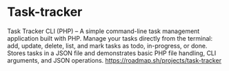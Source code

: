 # Task-tracker
Task Tracker CLI (PHP) – A simple command-line task management application built with PHP. Manage your tasks directly from the terminal: add, update, delete, list, and mark tasks as todo, in-progress, or done. Stores tasks in a JSON file and demonstrates basic PHP file handling, CLI arguments, and JSON operations.
https://roadmap.sh/projects/task-tracker
